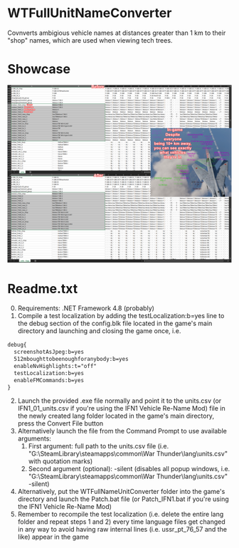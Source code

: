 # WTFullUnitNameConverter

Covnverts ambigious vehicle names at distances greater than 1 km to their "shop" names, which are used when viewing tech trees.

# Showcase

![](./assets/example.jpg)

# Readme.txt

0. Requirements: .NET Framework 4.8 (probably)
1. Compile a test localization by adding the testLocalization:b=yes line to the debug section of the config.blk file located in the game's main directory and launching and closing the game once, i.e.

```
debug{
  screenshotAsJpeg:b=yes
  512mboughttobeenoughforanybody:b=yes
  enableNvHighlights:t="off"
  testLocalization:b=yes
  enableFMCommands:b=yes
}
```
2. Launch the provided .exe file normally and point it to the units.csv (or IFN1_01_units.csv if you're using the IFN1 Vehicle Re-Name Mod) file in the newly created lang folder located in the game's main directory, press the Convert File button
3. Alternatively launch the file from the Command Prompt to use available arguments:
	1) First argument: full path to the units.csv file (i.e. "G:\SteamLibrary\steamapps\common\War Thunder\lang\units.csv" with quotation marks)
	2) Second argument (optional): -silent (disables all popup windows, i.e. "G:\SteamLibrary\steamapps\common\War Thunder\lang\units.csv" -silent)
4. Alternatively, put the WTFullNameUnitConverter folder into the game's directory and launch the Patch.bat file (or Patch_IFN1.bat if you're using the IFN1 Vehicle Re-Name Mod)
5. Remember to recompile the test localization (i.e. delete the entire lang folder and repeat steps 1 and 2) every time language files get changed in any way to avoid having raw internal lines (i.e. ussr_pt_76_57 and the like) appear in the game
